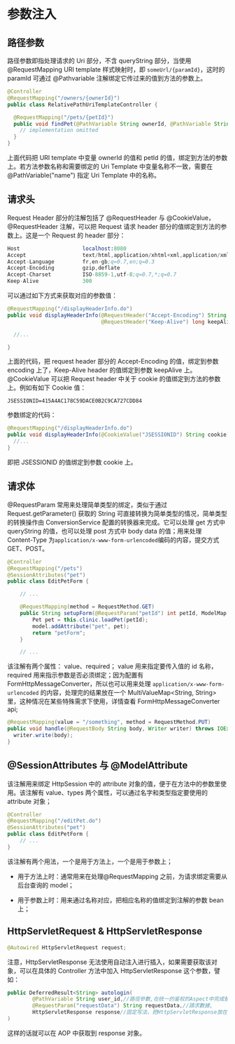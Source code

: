 # 参数注入

## 路径参数

路径参数即指处理请求的 Uri 部分，不含 queryString 部分，当使用 @RequestMapping URI template 样式映射时，即 `someUrl/{paramId}`，这时的 paramId 可通过 @Pathvariable 注解绑定它传过来的值到方法的参数上。

```java
@Controller
@RequestMapping("/owners/{ownerId}")
public class RelativePathUriTemplateController {

  @RequestMapping("/pets/{petId}")
  public void findPet(@PathVariable String ownerId, @PathVariable String petId, Model model) {
    // implementation omitted
  }
}
```

上面代码把 URI template 中变量 ownerId 的值和 petId 的值，绑定到方法的参数上。若方法参数名称和需要绑定的 Uri Template 中变量名称不一致，需要在@PathVariable("name") 指定 Uri Template 中的名称。

## 请求头

Request Header 部分的注解包括了 @RequestHeader 与 @CookieValue，@RequestHeader 注解，可以把 Request 请求 header 部分的值绑定到方法的参数上。这是一个 Request 的 header 部分：

```s
Host                    localhost:8080
Accept                  text/html,application/xhtml+xml,application/xml;q=0.9
Accept-Language         fr,en-gb;q=0.7,en;q=0.3
Accept-Encoding         gzip,deflate
Accept-Charset          ISO-8859-1,utf-8;q=0.7,*;q=0.7
Keep-Alive              300
```

可以通过如下方式来获取对应的参数值：

```java
@RequestMapping("/displayHeaderInfo.do")
public void displayHeaderInfo(@RequestHeader("Accept-Encoding") String encoding,
                              @RequestHeader("Keep-Alive") long keepAlive)  {

  //...

}
```

上面的代码，把 request header 部分的 Accept-Encoding 的值，绑定到参数 encoding 上了，Keep-Alive header 的值绑定到参数 keepAlive 上。@CookieValue 可以把 Request header 中关于 cookie 的值绑定到方法的参数上。例如有如下 Cookie 值：

```
JSESSIONID=415A4AC178C59DACE0B2C9CA727CDD84
```

参数绑定的代码：

```java
@RequestMapping("/displayHeaderInfo.do")
public void displayHeaderInfo(@CookieValue("JSESSIONID") String cookie)  {
  //...
}
```

即把 JSESSIONID 的值绑定到参数 cookie 上。

## 请求体

@RequestParam 常用来处理简单类型的绑定，类似于通过 Request.getParameter() 获取的 String 可直接转换为简单类型的情况，简单类型的转换操作由 ConversionService 配置的转换器来完成。它可以处理 get 方式中 queryString 的值，也可以处理 post 方式中 body data 的值；用来处理 Content-Type 为`application/x-www-form-urlencoded`编码的内容，提交方式 GET、POST。

```java
@Controller
@RequestMapping("/pets")
@SessionAttributes("pet")
public class EditPetForm {

    // ...

    @RequestMapping(method = RequestMethod.GET)
    public String setupForm(@RequestParam("petId") int petId, ModelMap model) {
        Pet pet = this.clinic.loadPet(petId);
        model.addAttribute("pet", pet);
        return "petForm";
    }

    // ...
```

该注解有两个属性： value、required； value 用来指定要传入值的 id 名称，required 用来指示参数是否必须绑定；因为配置有 FormHttpMessageConverter，所以也可以用来处理 `application/x-www-form-urlencoded` 的内容，处理完的结果放在一个 MultiValueMap<String, String>里，这种情况在某些特殊需求下使用，详情查看 FormHttpMessageConverter api;

```java
@RequestMapping(value = "/something", method = RequestMethod.PUT)
public void handle(@RequestBody String body, Writer writer) throws IOException {
  writer.write(body);
}
```

## @SessionAttributes 与 @ModelAttribute

该注解用来绑定 HttpSession 中的 attribute 对象的值，便于在方法中的参数里使用。该注解有 value、types 两个属性，可以通过名字和类型指定要使用的 attribute 对象；

```java
@Controller
@RequestMapping("/editPet.do")
@SessionAttributes("pet")
public class EditPetForm {
    // ...
}
```

该注解有两个用法，一个是用于方法上，一个是用于参数上；

- 用于方法上时：通常用来在处理@RequestMapping 之前，为请求绑定需要从后台查询的 model；

- 用于参数上时：用来通过名称对应，把相应名称的值绑定到注解的参数 bean 上；

## HttpServletRequest & HttpServletResponse

```java
@Autowired HttpServletRequest request;
```

注意，HttpServletResponse 无法使用自动注入进行插入，如果需要获取该对象，可以在具体的 Controller 方法中加入 HttpServletResponse 这个参数，譬如：

```java
public DeferredResult<String> autologin(
        @PathVariable String user_id,//路徑參數,在统一的鉴权的Aspect中完成替换
        @RequestParam("requestData") String requestData,//請求數據,
        HttpServletResponse response//固定写法，把HttpServletResponse放在最后
)
```

这样的话就可以在 AOP 中获取到 response 对象。
